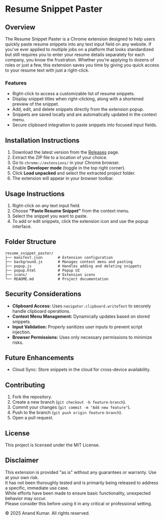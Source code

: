 # Resume Snippet Paster

## Overview
The Resume Snippet Paster is a Chrome extension designed to help users quickly paste resume snippets into any text input field on any website.  If you've ever applied to multiple jobs on a platform that looks standardized but still requires you to enter your resume details separately for each company, you know the frustration.  Whether you’re applying to dozens of roles or just a few, this extension saves you time by giving you quick access to your resume text with just a right-click.

### Features
- Right-click to access a customizable list of resume snippets.
- Display snippet titles when right-clicking, along with a shortened preview of the snippet.
- Add, edit, and delete snippets directly from the extension popup.
- Snippets are saved locally and are automatically updated in the context menu.
- Secure clipboard integration to paste snippets into focused input fields.

## Installation Instructions
1. Download the latest version from the [Releases](https://github.com/akumarlabs/resume_snippet_paster/releases) page.
2. Extract the ZIP file to a location of your choice.
3. Go to `chrome://extensions/` in your Chrome browser.
4. Enable **Developer mode** (toggle in the top right corner).
5. Click **Load unpacked** and select the extracted project folder.
6. The extension will appear in your browser toolbar.

## Usage Instructions
1. Right-click on any text input field.
2. Choose **"Paste Resume Snippet"** from the context menu.
3. Select the snippet you want to paste.
4. To add or edit snippets, click the extension icon and use the popup interface.

## Folder Structure
```
resume_snippet_paster/  
├── manifest.json       # Extension configuration  
├── background.js       # Manages context menu and pasting  
├── popup.js            # Handles adding and deleting snippets  
├── popup.html          # Popup UI  
├── icons/              # Extension icons  
└── README.md           # Project documentation  
```

## Security Considerations
- **Clipboard Access:** Uses `navigator.clipboard.writeText` to securely handle clipboard operations.
- **Context Menu Management:** Dynamically updates based on stored snippets.
- **Input Validation:** Properly sanitizes user inputs to prevent script injection.
- **Browser Permissions:** Uses only necessary permissions to minimize risks.

## Future Enhancements
- Cloud Sync: Store snippets in the cloud for cross-device availability.

## Contributing
1. Fork the repository.
2. Create a new branch (`git checkout -b feature-branch`).
3. Commit your changes (`git commit -m "Add new feature"`).
4. Push to the branch (`git push origin feature-branch`).
5. Open a pull request.

## License
This project is licensed under the MIT License.

## Disclaimer
This extension is provided "as is" without any guarantees or warranty. Use at your own risk.  
It has not been thoroughly tested and is primarily being released to address a specific, immediate use case.  
While efforts have been made to ensure basic functionality, unexpected behavior may occur.  
Please consider this before using it in any critical or professional setting. 

© 2025 Anand Kumar. All rights reserved.
